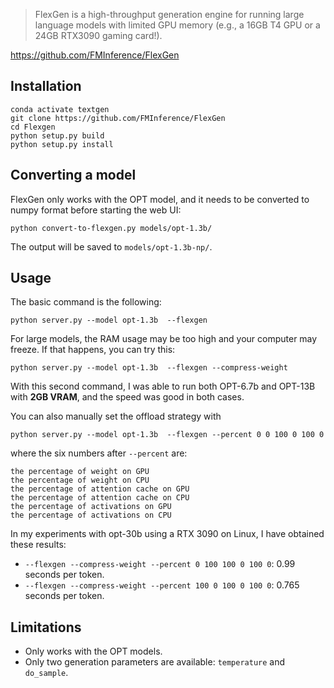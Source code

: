 >FlexGen is a high-throughput generation engine for running large language models with limited GPU memory (e.g., a 16GB T4 GPU or a 24GB RTX3090 gaming card!).

https://github.com/FMInference/FlexGen

## Installation

```
conda activate textgen
git clone https://github.com/FMInference/FlexGen
cd Flexgen
python setup.py build
python setup.py install
```

## Converting a model

FlexGen only works with the OPT model, and it needs to be converted to numpy format before starting the web UI:

```
python convert-to-flexgen.py models/opt-1.3b/
```

The output will be saved to `models/opt-1.3b-np/`.

## Usage

The basic command is the following:

```
python server.py --model opt-1.3b  --flexgen
```

For large models, the RAM usage may be too high and your computer may freeze. If that happens, you can try this:

```
python server.py --model opt-1.3b  --flexgen --compress-weight
```

With this second command, I was able to run both OPT-6.7b and OPT-13B with **2GB VRAM**, and the speed was good in both cases.

You can also manually set the offload strategy with

```
python server.py --model opt-1.3b  --flexgen --percent 0 0 100 0 100 0
```

where the six numbers after `--percent` are:

```
the percentage of weight on GPU
the percentage of weight on CPU
the percentage of attention cache on GPU
the percentage of attention cache on CPU
the percentage of activations on GPU
the percentage of activations on CPU
```

In my experiments with opt-30b using a RTX 3090 on Linux, I have obtained these results:

* `--flexgen --compress-weight --percent 0 100 100 0 100 0`: 0.99 seconds per token.
* `--flexgen --compress-weight --percent 100 0 100 0 100 0`: 0.765 seconds per token.

## Limitations

* Only works with the OPT models.
* Only two generation parameters are available: `temperature` and `do_sample`.